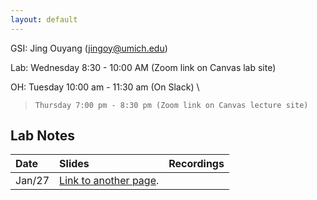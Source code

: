 ```yaml
---
layout: default
---
```



GSI: Jing Ouyang (jingoy@umich.edu)

Lab: Wednesday 8:30 - 10:00 AM (Zoom link on Canvas lab site) 

OH:   Tuesday 10:00 am - 11:30 am (On Slack) \
>     Thursday 7:00 pm - 8:30 pm (Zoom link on Canvas lecture site) 


## Lab Notes

| Date       | Slides          | Recordings |
|:-------------|:------------------|:------|
|  Jan/27          | [Link to another page](./another-page.html). |   |

